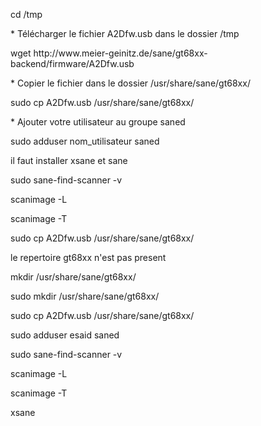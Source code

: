 <title>  Configurer un scanner Trust 240 sous ubuntu </title>
<p> cd /tmp  </p>
<p> * Télécharger le fichier A2Dfw.usb dans le dossier /tmp  </p>
<p> wget http://www.meier-geinitz.de/sane/gt68xx-backend/firmware/A2Dfw.usb  </p>
<p> * Copier le fichier dans le dossier /usr/share/sane/gt68xx/  </p>
<p> sudo cp A2Dfw.usb /usr/share/sane/gt68xx/  </p>
<p> * Ajouter votre utilisateur au groupe saned  </p>
<p> sudo adduser nom_utilisateur saned  </p>
<p> il faut installer xsane et sane </p>
<p>  sudo sane-find-scanner -v </p>
<p>   scanimage -L </p>
<p>   scanimage -T </p>
<p>   sudo cp A2Dfw.usb /usr/share/sane/gt68xx/ </p>
<p> le repertoire gt68xx  n'est pas present </p>
<p>  mkdir /usr/share/sane/gt68xx/ </p>
<p>  sudo mkdir /usr/share/sane/gt68xx/ </p>
<p> sudo cp A2Dfw.usb /usr/share/sane/gt68xx/ </p>
<p>   sudo adduser esaid saned </p>
<p>   sudo sane-find-scanner -v </p>
<p>   scanimage -L </p>
<p>  scanimage -T </p>
<p>  xsane </p>
        
